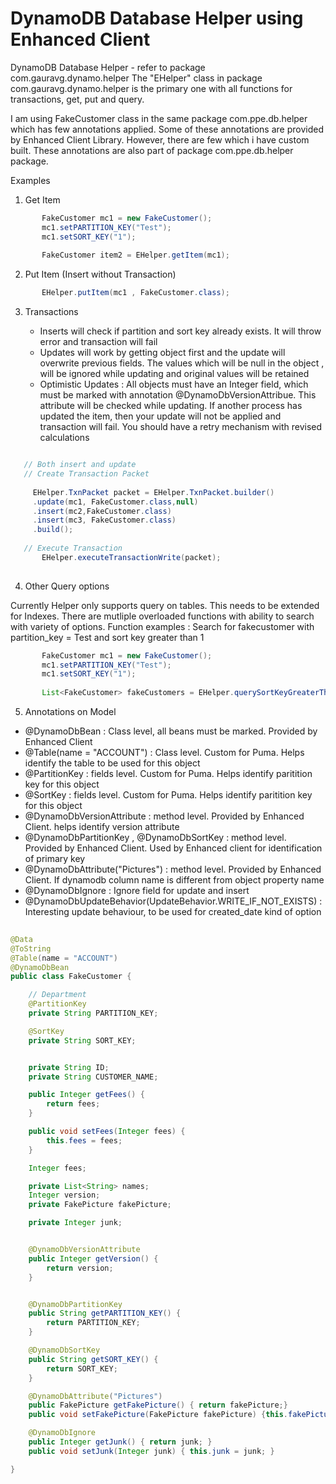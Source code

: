 # DynamoDB Database Helper using Enhanced Client

DynamoDB Database Helper - refer to package com.gauravg.dynamo.helper  The "EHelper" class in package com.gauravg.dynamo.helper is the primary one with all functions for transactions, get, put and query.

I am using FakeCustomer class in the same package com.ppe.db.helper which has few annotations applied.  Some of these annotations are provided by Enhanced Client Library.  However, there are few which i have custom built.  These annotations are also part of package com.ppe.db.helper package.


Examples 

1. Get Item 

 ```Java
        FakeCustomer mc1 = new FakeCustomer();
        mc1.setPARTITION_KEY("Test");
        mc1.setSORT_KEY("1");
        
        FakeCustomer item2 = EHelper.getItem(mc1);
  ```
        
2. Put Item (Insert without Transaction)

 ```Java
        EHelper.putItem(mc1 , FakeCustomer.class);
 ```

3. Transactions 

    -  Inserts will check if partition and sort key already exists.  It will throw error and transaction will fail
    -  Updates will work by getting object first and the update will overwrite previous fields.  The values which will be null in the object , will be ignored while updating and original values will be retained
    -  Optimistic Updates : All objects must have an Integer field, which must be marked with annotation @DynamoDbVersionAttribue.  This attribute will be checked while updating.  If another process has updated the item, then your update will not be applied and transaction will fail.  You should have a retry mechanism with revised calculations
    
 ```Java
 
    // Both insert and update
    // Create Transaction Packet
      
      EHelper.TxnPacket packet = EHelper.TxnPacket.builder()
      .update(mc1, FakeCustomer.class,null)
      .insert(mc2,FakeCustomer.class)
      .insert(mc3, FakeCustomer.class)
      .build();
       
    // Execute Transaction
        EHelper.executeTransactionWrite(packet);
     
```
   
        
4. Other Query options

Currently Helper only supports query on tables.  This needs to be extended for Indexes.  There are mutliple overloaded functions with ability to search with    variety of options.
Function examples :  Search for fakecustomer with partition_key = Test and sort key greater than 1

 ```Java
        FakeCustomer mc1 = new FakeCustomer();
        mc1.setPARTITION_KEY("Test");
        mc1.setSORT_KEY("1");
        
        List<FakeCustomer> fakeCustomers = EHelper.querySortKeyGreaterThan(mc1, null, false);
  ```   
        
 5. Annotations on Model 
 
 * @DynamoDbBean :  Class level,  all beans must be marked.  Provided by Enhanced Client
 * @Table(name = "ACCOUNT") :  Class level.  Custom for Puma. Helps identify the table to be used for this object
 * @PartitionKey : fields level.  Custom for Puma. Helps identify paritition key for this object
 * @SortKey : fields level.  Custom for Puma. Helps identify paritition key for this object
 * @DynamoDbVersionAttribute : method level. Provided by Enhanced Client. helps identify version attribute
 * @DynamoDbPartitionKey , @DynamoDbSortKey : method level. Provided by Enhanced Client. Used by Enhanced client for identification of primary key
 * @DynamoDbAttribute("Pictures") : method level. Provided by Enhanced Client. If dynamodb column name is different from object property name
 * @DynamoDbIgnore :  Ignore field for update and insert
 * @DynamoDbUpdateBehavior(UpdateBehavior.WRITE_IF_NOT_EXISTS) :  Interesting update behaviour, to be used for created_date kind of option

 
 
```Java
 
@Data
@ToString
@Table(name = "ACCOUNT")
@DynamoDbBean
public class FakeCustomer {

    // Department
    @PartitionKey
    private String PARTITION_KEY;

    @SortKey
    private String SORT_KEY;


    private String ID;
    private String CUSTOMER_NAME;

    public Integer getFees() {
        return fees;
    }

    public void setFees(Integer fees) {
        this.fees = fees;
    }

    Integer fees;

    private List<String> names;
    Integer version;
    private FakePicture fakePicture;

    private Integer junk;


    @DynamoDbVersionAttribute
    public Integer getVersion() {
        return version;
    }


    @DynamoDbPartitionKey
    public String getPARTITION_KEY() {
        return PARTITION_KEY;
    }

    @DynamoDbSortKey
    public String getSORT_KEY() {
        return SORT_KEY;
    }

    @DynamoDbAttribute("Pictures")
    public FakePicture getFakePicture() { return fakePicture;}
    public void setFakePicture(FakePicture fakePicture) {this.fakePicture = fakePicture;}

    @DynamoDbIgnore
    public Integer getJunk() { return junk; }
    public void setJunk(Integer junk) { this.junk = junk; }

}
 ```
 
 



      


